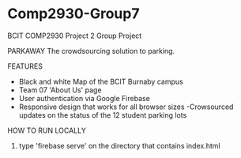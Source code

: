 # Comp2930-Group7
BCIT COMP2930 Project 2 Group Project

PARKAWAY
The crowdsourcing solution to parking.

FEATURES
- Black and white Map of the BCIT Burnaby campus
- Team 07 'About Us' page
- User authentication via Google Firebase
- Responsive design that works for all browser sizes
-Crowsourced updates on the status of the 12 student parking lots 

HOW TO RUN LOCALLY
1) type 'firebase serve' on the directory that contains index.html


